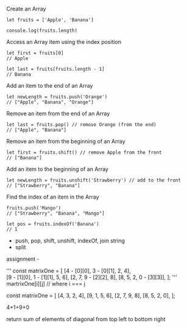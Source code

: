 Create an Array

```
let fruits = ['Apple', 'Banana']

console.log(fruits.length)
```

Access an Array item using the index position

```
let first = fruits[0]
// Apple

let last = fruits[fruits.length - 1]
// Banana
```

Add an item to the end of an Array

```
let newLength = fruits.push('Orange')
// ["Apple", "Banana", "Orange"]
```

Remove an item from the end of an Array

```
let last = fruits.pop() // remove Orange (from the end)
// ["Apple", "Banana"]
```

Remove an item from the beginning of an Array

```
let first = fruits.shift() // remove Apple from the front
// ["Banana"]
```

Add an item to the beginning of an Array

```
let newLength = fruits.unshift('Strawberry') // add to the front
// ["Strawberry", "Banana"]
```

Find the index of an item in the Array

```
fruits.push('Mango')
// ["Strawberry", "Banana", "Mango"]

let pos = fruits.indexOf('Banana')
// 1
```

- push, pop, shift, unshift, indexOf, join
  string
- split

assignment -

'''
const matrixOne = [
[4 - [0][0], 3 - [0][1], 2, 4],  
 [9 - [1][0], 1 - [1][1], 5, 6],
[2, 7, 9 - [2][2], 8],
[8, 5, 2, 0 - [3][3]],
];
'''
martrixOne[i][j] // where i === j

const matrixOne = [
[4, 3, 2, 4],
[9, 1, 5, 6],
[2, 7, 9, 8],
[8, 5, 2, 0],
];

4+1+9+0

return sum of elements of diagonal from top left to bottom right

